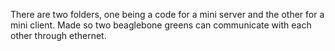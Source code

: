 There are two folders, one being a code for a mini server and the other for a mini client. Made so two beaglebone greens can communicate with each other through ethernet.